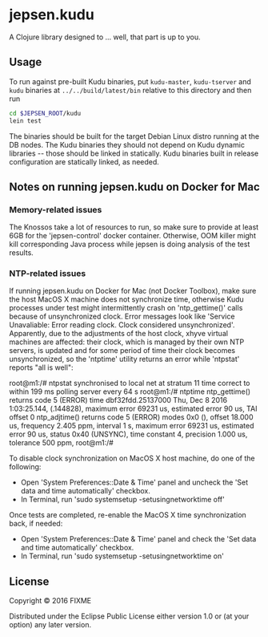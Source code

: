 # jepsen.kudu

A Clojure library designed to ... well, that part is up to you.

## Usage

To run against pre-built Kudu binaries, put `kudu-master`, `kudu-tserver`
and `kudu` binaries at `../../build/latest/bin` relative to this directory
and then run

```sh
cd $JEPSEN_ROOT/kudu
lein test
```

The binaries should be built for the target Debian Linux distro running
at the DB nodes.  The Kudu binaries they should not depend on Kudu dynamic
libraries -- those should be linked in statically.  Kudu binaries built
in release configuration are statically linked, as needed.

## Notes on running jepsen.kudu on Docker for Mac

### Memory-related issues
The Knossos take a lot of resources to run, so make sure to provide at least
6GB for the 'jepsen-control' docker container.  Otherwise, OOM killer might
kill corresponding Java process while jepsen is doing analysis of the test
results.

### NTP-related issues
If running jepsen.kudu on Docker for Mac (not Docker Toolbox), make sure
the host MacOS X machine does not synchronize time, otherwise Kudu processes
under test might intermittently crash on 'ntp_gettime()' calls because of
unsynchronized clock.  Error messages look like 'Service Unavaliable:
Error reading clock. Clock considered unsynchronized'.  Apparently,
due to the adjustments of the host clock, xhyve virtual machines are affected:
their clock, which is managed by their own NTP servers, is updated and
for some period of time their clock becomes unsynchronized, so the 'ntptime'
utility returns an error while 'ntpstat' reports "all is well":

root@m1:/# ntpstat
synchronised to local net at stratum 11
   time correct to within 199 ms
   polling server every 64 s
root@m1:/# ntptime
ntp_gettime() returns code 5 (ERROR)
  time dbf32fdd.25137000  Thu, Dec  8 2016  1:03:25.144, (.144828),
  maximum error 69231 us, estimated error 90 us, TAI offset 0
ntp_adjtime() returns code 5 (ERROR)
  modes 0x0 (),
  offset 18.000 us, frequency 2.405 ppm, interval 1 s,
  maximum error 69231 us, estimated error 90 us,
  status 0x40 (UNSYNC),
  time constant 4, precision 1.000 us, tolerance 500 ppm,
root@m1:/#

To disable clock synchronization on MacOS X host machine, do one of the
following:
  * Open 'System Preferences::Date & Time' panel and uncheck the
    'Set data and time automatically' checkbox.
  * In Terminal, run 'sudo systemsetup -setusingnetworktime off'

Once tests are completed, re-enable the MacOS X time synchronization back,
if needed:
  * Open 'System Preferences::Date & Time' panel and check the
    'Set data and time automatically' checkbox.
  * In Terminal, run 'sudo systemsetup -setusingnetworktime on'

## License

Copyright © 2016 FIXME

Distributed under the Eclipse Public License either version 1.0 or (at
your option) any later version.
